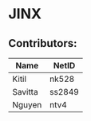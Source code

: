 # JINX
## Contributors: 
| Name | NetID |
|------|-------|
| Kitil | nk528|
|Savitta | ss2849|
| Nguyen | ntv4 |
